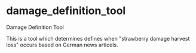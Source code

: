 # damage_definition_tool
Damage Definition Tool

This is a tool which determines defines when "strawberry damage harvest loss" occurs based on German news articels.
